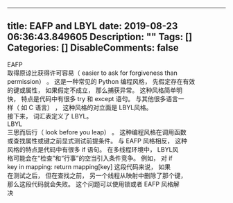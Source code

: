 
---
title: EAFP and LBYL
date: 2019-08-23 06:36:43.849605
Description: ""
Tags: []
Categories: []
DisableComments: false
---
EAFP  
取得原谅比获得许可容易（ easier to ask for forgiveness than  
permission） 。 这是一种常见的 Python 编程风格， 先假定存在有效  
的键或属性， 如果假定不成立， 那么捕获异常。 这种风格简单明  
快， 特点是代码中有很多 try 和 except 语句。 与其他很多语言一  
样（ 如 C 语言） ， 这种风格的对立面是 LBYL风格。  
接下来， 词汇表定义了 LBYL。  
LBYL  
三思而后行（ look before you leap） 。 这种编程风格在调用函数  
或查找属性或键之前显式测试前提条件。 与 EAFP 风格相反， 这种  
风格的特点是代码中有很多 if 语句。 在多线程环境中， LBYL风  
格可能会在“检查”和“行事”的空当引入条件竞争。 例如， 对 if  
key in mapping: return mapping[key] 这段代码来说， 如果  
在测试之后， 但在查找之前， 另一个线程从映射中删除了那个键，  
那么这段代码就会失败。 这个问题可以使用锁或者 EAFP 风格解  
决  


